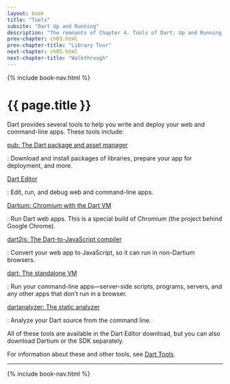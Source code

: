 ```yaml
---
layout: book
title: "Tools"
subsite: "Dart Up and Running"
description: "The remnants of Chapter 4. Tools of Dart: Up and Running, published by O'Reilly."
prev-chapter: ch03.html
prev-chapter-title: "Library Tour"
next-chapter: ch05.html
next-chapter-title: "Walkthrough"
---
```


{% include book-nav.html %}

# {{ page.title }}

Dart provides several tools to help you write and deploy your web and
command-line apps. These tools include:

[pub: The Dart package and asset manager](/tools/pub/)

:   Download and install packages of libraries,
    prepare your app for deployment, and more.

[Dart Editor](/tools/editor/)

:   Edit, run, and debug web and command-line apps.

[Dartium: Chromium with the Dart VM](/tools/dartium/)

:   Run Dart web apps. This is a special build of Chromium (the project
    behind Google Chrome).

[dart2js: The Dart-to-JavaScript compiler](/tools/dart2js/)

:   Convert your web app to JavaScript, so it can run in non-Dartium
    browsers.

[dart: The standalone VM](/tools/dart-vm/)

:   Run your command-line apps—server-side scripts, programs, servers,
    and any other apps that don’t run in a browser.

[dartanalyzer: The static analyzer](/tools/analyzer/)

:   Analyze your Dart source from the command line.

All of these tools are
available in the Dart Editor download, but you can also download Dartium
or the SDK separately.

For information about these and other tools,
see [Dart Tools](/tools/).


<hr>
{% include book-nav.html %}
